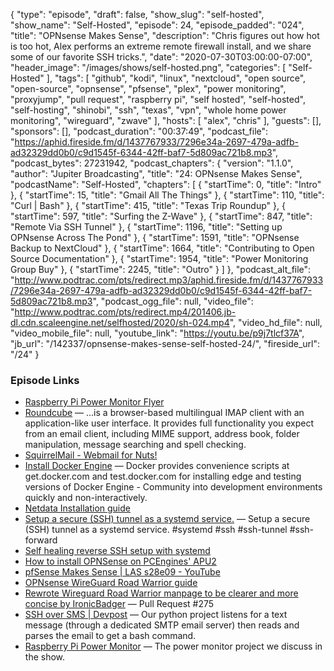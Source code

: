 {
  "type": "episode",
  "draft": false,
  "show_slug": "self-hosted",
  "show_name": "Self-Hosted",
  "episode": 24,
  "episode_padded": "024",
  "title": "OPNsense Makes Sense",
  "description": "Chris figures out how hot is too hot, Alex performs an extreme remote firewall install, and we share some of our favorite SSH tricks.",
  "date": "2020-07-30T03:00:00-07:00",
  "header_image": "/images/shows/self-hosted.png",
  "categories": [
    "Self-Hosted"
  ],
  "tags": [
    "github",
    "kodi",
    "linux",
    "nextcloud",
    "open source",
    "open-source",
    "opnsense",
    "pfsense",
    "plex",
    "power monitoring",
    "proxyjump",
    "pull request",
    "raspberry pi",
    "self hosted",
    "self-hosted",
    "self-hosting",
    "shinobi",
    "ssh",
    "texas",
    "vpn",
    "whole home power monitoring",
    "wireguard",
    "zwave"
  ],
  "hosts": [
    "alex",
    "chris"
  ],
  "guests": [],
  "sponsors": [],
  "podcast_duration": "00:37:49",
  "podcast_file": "https://aphid.fireside.fm/d/1437767933/7296e34a-2697-479a-adfb-ad32329dd0b0/c9d1545f-6344-42ff-baf7-5d809ac721b8.mp3",
  "podcast_bytes": 27231942,
  "podcast_chapters": {
    "version": "1.1.0",
    "author": "Jupiter Broadcasting",
    "title": "24: OPNsense Makes Sense",
    "podcastName": "Self-Hosted",
    "chapters": [
      {
        "startTime": 0,
        "title": "Intro"
      },
      {
        "startTime": 15,
        "title": "Gmail All The Things"
      },
      {
        "startTime": 110,
        "title": "Curl | Bash"
      },
      {
        "startTime": 415,
        "title": "Texas Trip Roundup"
      },
      {
        "startTime": 597,
        "title": "Surfing the Z-Wave"
      },
      {
        "startTime": 847,
        "title": "Remote Via SSH Tunnel"
      },
      {
        "startTime": 1196,
        "title": "Setting up OPNsense Across The Pond"
      },
      {
        "startTime": 1591,
        "title": "OPNsense Backup to NextCloud"
      },
      {
        "startTime": 1664,
        "title": "Contributing to Open Source Documentation"
      },
      {
        "startTime": 1954,
        "title": "Power Monitoring Group Buy"
      },
      {
        "startTime": 2245,
        "title": "Outro"
      }
    ]
  },
  "podcast_alt_file": "http://www.podtrac.com/pts/redirect.mp3/aphid.fireside.fm/d/1437767933/7296e34a-2697-479a-adfb-ad32329dd0b0/c9d1545f-6344-42ff-baf7-5d809ac721b8.mp3",
  "podcast_ogg_file": null,
  "video_file": "http://www.podtrac.com/pts/redirect.mp4/201406.jb-dl.cdn.scaleengine.net/selfhosted/2020/sh-024.mp4",
  "video_hd_file": null,
  "video_mobile_file": null,
  "youtube_link": "https://youtu.be/p9j7tlcf37A",
  "jb_url": "/142337/opnsense-makes-sense-self-hosted-24/",
  "fireside_url": "/24"
}


### Episode Links

  * [Raspberry Pi Power Monitor Flyer](https://github.com/David00/rpi-power-monitor/blob/master/docs/Flyer.pdf "Raspberry Pi Power Monitor Flyer")
  * [Roundcube](https://roundcube.net/ "Roundcube") — ...is a browser-based multilingual IMAP client with an application-like user interface. It provides full functionality you expect from an email client, including MIME support, address book, folder manipulation, message searching and spell checking.
  * [SquirrelMail - Webmail for Nuts!](https://squirrelmail.org/ "SquirrelMail - Webmail for Nuts!")
  * [Install Docker Engine](https://docs.docker.com/engine/install/ubuntu/#install-using-the-convenience-script "Install Docker Engine") — Docker provides convenience scripts at get.docker.com and test.docker.com for installing edge and testing versions of Docker Engine - Community into development environments quickly and non-interactively. 
  * [Netdata Installation guide](https://learn.netdata.cloud/docs/agent/packaging/installer "Netdata Installation guide")
  * [Setup a secure (SSH) tunnel as a systemd service.](https://gist.github.com/drmalex07/c0f9304deea566842490 "Setup a secure \(SSH\) tunnel as a systemd service.") — Setup a secure (SSH) tunnel as a systemd service. #systemd #ssh #ssh-tunnel #ssh-forward
  * [Self healing reverse SSH setup with systemd](https://blog.stigok.com/2018/04/22/self-healing-reverse-ssh-systemd-service.html "Self healing reverse SSH setup with systemd")
  * [How to install OPNSense on PCEngines' APU2](https://zedt.eu/tech/linux/installing-opnsense-on-pcengines-apu2/ "How to install OPNSense on PCEngines' APU2")
  * [pfSense Makes Sense | LAS s28e09 - YouTube](https://www.youtube.com/watch?v=40cEz78rSPs "pfSense Makes Sense | LAS s28e09 - YouTube")
  * [OPNsense WireGuard Road Warrior guide](https://docs.opnsense.org/manual/how-tos/wireguard-client.html "OPNsense WireGuard Road Warrior guide")
  * [Rewrote Wireguard Road Warrior manpage to be clearer and more concise by IronicBadger](https://github.com/opnsense/docs/pull/275 "Rewrote Wireguard Road Warrior manpage to be clearer and more concise by IronicBadger") — Pull Request #275
  * [SSH over SMS | Devpost](https://devpost.com/software/ssh-over-sms "SSH over SMS | Devpost") — Our python project listens for a text message (through a dedicated SMTP email server) then reads and parses the email to get a bash command.
  * [Raspberry Pi Power Monitor](https://github.com/David00/rpi-power-monitor "Raspberry Pi Power Monitor") — The power monitor project we discuss in the show.


